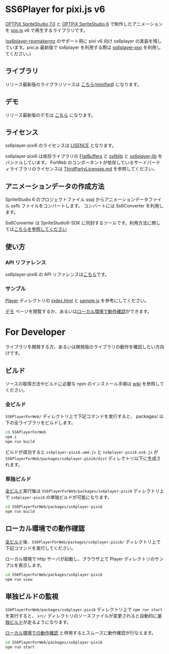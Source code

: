 # SS6Player for pixi.js v6

[OPTPiX SpriteStudio 7.0](https://www.webtech.co.jp/help/ja/spritestudio7/download/) と [OPTPiX SpriteStudio 6](https://www.webtech.co.jp/help/ja/spritestudio/download/) で制作したアニメーションを [pixi.js](https://www.pixijs.com/) v6 で再生するライブラリです。

([ss6player-rpgmakermz](../ss6player-rpgmakermz) のサポート用に pixi v6 向け ss6player の実装を残しています。pixi.js 最新版で ss6player を利用する際は [ss6player-pixi](../ss6player-pixi) を利用してください。)

## ライブラリ

リリース最新版のライブラリソースは [こちら](https://spritestudio.github.io/SS6PlayerForWeb/Player6/ss6player-pixi6.umd.js)([minified](https://spritestudio.github.io/SS6PlayerForWeb/Player6/ss6player-pixi6.min.js)) になります。

## デモ

リリース最新版のデモは [こちら](https://spritestudio.github.io/SS6PlayerForWeb/Player6/index.html) になります。

## ライセンス
ss6player-pixi6 のライセンスは [LISENCE](../../LICENSE) となります。

ss6player-pixi6 は依存ライブラリの [FlatBuffers](https://google.github.io/flatbuffers/) と [ssfblib](../ssfblib) と [ss6player-lib](../ss6player-lib) をバンドルしています。
ForWeb のコンポーネントが依存しているサードパーティライブラリのライセンスは [ThirdPartyLicenses.md](../../ThirdPartyLicenses.md) を参照してください。

## アニメーションデータの作成方法

SpriteStudio 6 のプロジェクトファイル sspj からアニメーションデータファイル ssfb ファイルをコンバートします。 コンバートには Ss6Converter を利用します。

Ss6Converter は SpriteStudio6-SDK に同封するツールです。利用方法に関しては[こちらを参照してください](https://github.com/SpriteStudio/SpriteStudio6-SDK/wiki/%E3%82%B3%E3%83%B3%E3%83%90%E3%83%BC%E3%82%BF%E3%81%AE%E4%BD%BF%E3%81%84%E6%96%B9)

## 使い方

### API リファレンス

ss6player-pixi6 の API リファレンスは[こちら](https://spritestudio.github.io/SS6PlayerForWeb/ss6player_pixi6_api/index.html)です。

### サンプル

[Player](./Player/) ディレクトリの [index.html](./Player/index.html) と [sample.js](./Player/sample.js) を参考にしてください。

[デモ](#デモ) ページを閲覧するか、あるいは[ローカル環境で動作確認](#ローカル環境での動作確認)ができます。


# For Developer

ライブラリを開発する方、あるいは開発版のライブラリの動作を確認したい方向けです。

## ビルド

ソースの取得方法やビルドに必要な npm のインストール手順は [wiki](https://github.com/SpriteStudio/SS6PlayerForWeb/wiki) を参照してください。

### 全ビルド

`SS6PlayerForWeb/` ディレクトリ上で下記コマンドを実行すると、 packages/ 以下の全ライブラリをビルドします。

```bash
cd SS6PlayerForWeb
npm i
npm run build
```

ビルドが成功すると `ss6player-pixi6.umd.js` と `ss6player-pixi6.es6.js` が `SS6PlayerForWeb/packages/ss6player-pixi6/dist` ディレクトリ以下に生成されます。

### 単独ビルド

[全ビルド](#全ビルド)実行後は `SS6PlayerForWeb/packages/ss6player-pixi6` ディレクトリ上で `ss6player-pixi6` の単独ビルドが可能になります。

```bash
cd SS6PlayerForWeb/packages/ss6player-pixi6
npm run build
```

## ローカル環境での動作確認

[全ビルド](#全ビルド)後、`SS6PlayerForWeb/packages/ss6player-pixi6/` ディレクトリ上で下記コマンドを実行してください。

ローカル環境で http サーバが起動し、ブラウザ上で Player ディレクトリのサンプルを表示します。

```bash
cd SS6PlayerForWeb/packages/ss6player-pixi6
npm run view
```

## 単独ビルドの監視

`SS6PlayerForWeb/packages/ss6player-pixi6` ディレクトリ上で `npm run start` を実行すると、 `src/` ディレクトリのソースファイルが変更されると自動的に[単独ビルド](#単独ビルド)が走るようになります。 

[ローカル環境での動作確認](#ローカル環境での動作確認) と併用するとスムーズに動作確認が行なえます。

```bash
cd SS6PlayerForWeb/packages/ss6player-pixi6
npm run start
```
